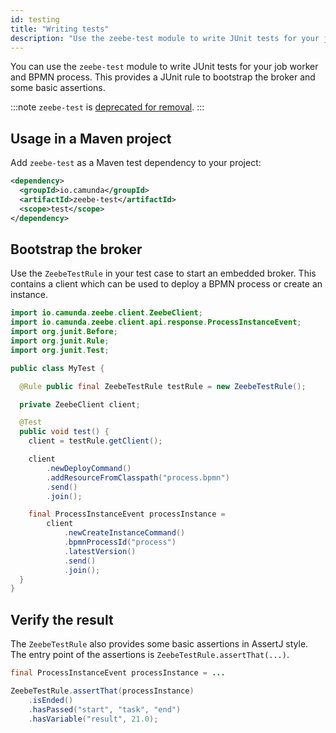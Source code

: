 ```yaml
---
id: testing
title: "Writing tests"
description: "Use the zeebe-test module to write JUnit tests for your job worker and BPMN process."
---
```


You can use the `zeebe-test` module to write JUnit tests for your job worker and BPMN process. This provides a JUnit rule to bootstrap the broker and some basic assertions.

:::note
`zeebe-test` is [deprecated for removal](./reference/announcements.md).
:::

## Usage in a Maven project

Add `zeebe-test` as a Maven test dependency to your project:

```xml
<dependency>
  <groupId>io.camunda</groupId>
  <artifactId>zeebe-test</artifactId>
  <scope>test</scope>
</dependency>
```

## Bootstrap the broker

Use the `ZeebeTestRule` in your test case to start an embedded broker. This contains a client which can be used to deploy a BPMN process or create an instance.

```java
import io.camunda.zeebe.client.ZeebeClient;
import io.camunda.zeebe.client.api.response.ProcessInstanceEvent;
import org.junit.Before;
import org.junit.Rule;
import org.junit.Test;

public class MyTest {

  @Rule public final ZeebeTestRule testRule = new ZeebeTestRule();

  private ZeebeClient client;

  @Test
  public void test() {
  	client = testRule.getClient();

    client
        .newDeployCommand()
        .addResourceFromClasspath("process.bpmn")
        .send()
        .join();

    final ProcessInstanceEvent processInstance =
        client
            .newCreateInstanceCommand()
            .bpmnProcessId("process")
            .latestVersion()
            .send()
            .join();
  }
}
```

## Verify the result

The `ZeebeTestRule` also provides some basic assertions in AssertJ style. The entry point of the assertions is `ZeebeTestRule.assertThat(...)`.

```java
final ProcessInstanceEvent processInstance = ...

ZeebeTestRule.assertThat(processInstance)
    .isEnded()
    .hasPassed("start", "task", "end")
    .hasVariable("result", 21.0);
```
